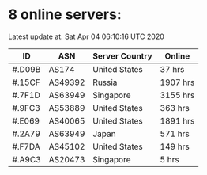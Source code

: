 # 8 online servers:

Latest update at: Sat Apr 04 06:10:16 UTC 2020

| ID | ASN | Server Country | Online |
| -- | --- | -------------- | ------ |
| #.D09B | AS174 | United States | 37 hrs |
| #.15CF | AS49392 | Russia | 1907 hrs |
| #.7F1D | AS63949 | Singapore | 3155 hrs |
| #.9FC3 | AS53889 | United States | 363 hrs |
| #.E069 | AS40065 | United States | 1891 hrs |
| #.2A79 | AS63949 | Japan | 571 hrs |
| #.F7DA | AS45102 | United States | 149 hrs |
| #.A9C3 | AS20473 | Singapore | 5 hrs |


